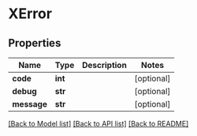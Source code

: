 # XError

## Properties
Name | Type | Description | Notes
------------ | ------------- | ------------- | -------------
**code** | **int** |  | [optional] 
**debug** | **str** |  | [optional] 
**message** | **str** |  | [optional] 

[[Back to Model list]](../../README.md#documentation-for-models) [[Back to API list]](../../README.md#documentation-for-api-endpoints) [[Back to README]](../../README.md)


